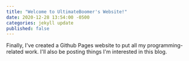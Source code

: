 ```yaml
---
title: "Welcome to UltimateBoomer's Website!"
date: 2020-12-28 13:54:00 -0500
categories: jekyll update
published: false
---
```

Finally, I've created a Github Pages website to put all my programming-related work. I'll also be posting things I'm interested in this blog.

